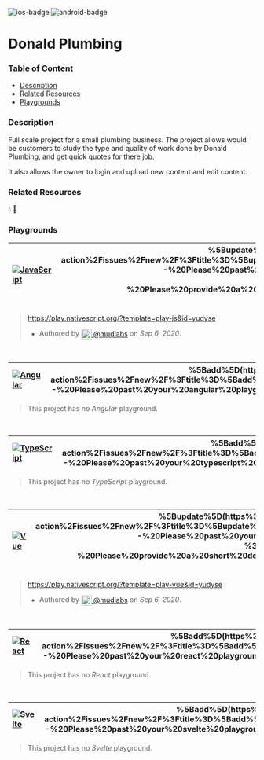 [javascript-badge]: https://img.shields.io/badge/JavaScript-%E2%9C%93-F7DF1E.svg?logo=JavaScript&logoColor=F7DF1E&labelColor=000000
[typescript-badge]: https://img.shields.io/badge/TypeScript-%E2%9C%93-007ACC.svg?logo=TypeScript&logoColor=007ACC&labelColor=000000
[angular-badge]: https://img.shields.io/badge/Angular-%E2%9C%93-DD0031.svg?logo=Angular&logoColor=DD0031&labelColor=000000
[vue-badge]: https://img.shields.io/badge/Vue.js-%E2%9C%93-4FC08D.svg?logo=Vue.js&logoColor=4FC08D&labelColor=000000
[react-badge]: https://img.shields.io/badge/React-%E2%9C%93-33d8ff.svg?logo=React&logoColor=33d8ff&labelColor=000000
[svelte-badge]: https://img.shields.io/badge/Svelte-%E2%9C%93-f93e02.svg?logo=Svelte&logoColor=f93e02&labelColor=000000
[ios-badge]: https://img.shields.io/badge/ios-%E2%9C%93-949393.svg?logo=apple&logoColor=white
[android-badge]: https://img.shields.io/badge/android-%E2%9C%93-949393.svg?logo=android&logoColor=white


<!-- Platform Support (i.e. ![ios]) -->
![ios-badge]
![android-badge]


<!-- Project Title -->
# Donald Plumbing


### Table of Content
  - [Description](#description)
  - [Related Resources](#related-resources)
  - [Playgrounds](#playgrounds)


<!-- Project description -->
### Description
Full scale project for a small plumbing business. The project allows would be customers to study the type and quality of work done by Donald Plumbing, and get quick quotes for there job. 

It also allows the owner to login and upload new content and edit content.


<!-- 
Reference any related resources here. These could include;
 * Existing video or blog tutorials that create the same project, or inspired it.
 * A live website or app using the behaviour, style, etc.., the app is trying to replicate.
 * Or perhaps a design from somewhere like dribbble.com inspired the project.
-->
### Related Resources
💧 🚰


<!-- Playground Tables -->
### Playgrounds

| [![JavaScript][javascript-badge]](https://play.nativescript.org/?template=play-js&id=yudyse) | %5Bupdate%5D(https%3A%2F%2Fgithub.com%2Fmudlabs%2Fhello-word-javascript-action%2Fissues%2Fnew%2F%3Ftitle%3D%5Bupdate%5D%5Bjavascript%5D%20Donald%2BPlumbing%26body%3D%3C!--%20Please%20past%20your%20updated%20javascript%20playground%20link%20below%20--%3E%0D%0A%23%23%20Playground%0D%0A%0D%0A%3C--%20Please%20provide%20a%20short%20detailed%20reason%20for%20the%20update%2Fchange%20--%3E%0D%0A%23%23%20Reason%0D%0A) |
| :--- | ---: |
> https://play.nativescript.org/?template=play-js&id=yudyse
> - Authored by [<img src="https://avatars3.githubusercontent.com/u/32623552?s=60&v=4" width="21" align="center"/> @mudlabs](https://github.com/mudlabs) on _Sep 6, 2020_.
> 
<br/>

| [![Angular][angular-badge]]() | %5Badd%5D(https%3A%2F%2Fgithub.com%2Fmudlabs%2Fhello-word-javascript-action%2Fissues%2Fnew%2F%3Ftitle%3D%5Badd%5D%5Bangular%5D%20Donald%2BPlumbing%26body%3D%3C!--%20Please%20past%20your%20angular%20playground%20link%20below%20and%20press%20Submit%20--%3E) |
| :--- | ---: |
> This project has no _Angular_ playground.
> 
> 
<br/>

| [![TypeScript][typescript-badge]]() | %5Badd%5D(https%3A%2F%2Fgithub.com%2Fmudlabs%2Fhello-word-javascript-action%2Fissues%2Fnew%2F%3Ftitle%3D%5Badd%5D%5Btypescript%5D%20Donald%2BPlumbing%26body%3D%3C!--%20Please%20past%20your%20typescript%20playground%20link%20below%20and%20press%20Submit%20--%3E) |
| :--- | ---: |
> This project has no _TypeScript_ playground.
> 
> 
<br/>

| [![Vue][vue-badge]](https://play.nativescript.org/?template=play-vue&id=yudyse) | %5Bupdate%5D(https%3A%2F%2Fgithub.com%2Fmudlabs%2Fhello-word-javascript-action%2Fissues%2Fnew%2F%3Ftitle%3D%5Bupdate%5D%5Bvue%5D%20Donald%2BPlumbing%26body%3D%3C!--%20Please%20past%20your%20updated%20vue%20playground%20link%20below%20--%3E%0D%0A%23%23%20Playground%0D%0A%0D%0A%3C--%20Please%20provide%20a%20short%20detailed%20reason%20for%20the%20update%2Fchange%20--%3E%0D%0A%23%23%20Reason%0D%0A) |
| :--- | ---: |
> https://play.nativescript.org/?template=play-vue&id=yudyse
> - Authored by [<img src="https://avatars3.githubusercontent.com/u/32623552?s=60&v=4" width="21" align="center"/> @mudlabs](https://github.com/mudlabs) on _Sep 6, 2020_.
> 
<br/>

| [![React][react-badge]]() | %5Badd%5D(https%3A%2F%2Fgithub.com%2Fmudlabs%2Fhello-word-javascript-action%2Fissues%2Fnew%2F%3Ftitle%3D%5Badd%5D%5Breact%5D%20Donald%2BPlumbing%26body%3D%3C!--%20Please%20past%20your%20react%20playground%20link%20below%20and%20press%20Submit%20--%3E) |
| :--- | ---: |
> This project has no _React_ playground.
> 
> 
<br/>

| [![Svelte][svelte-badge]]() | %5Badd%5D(https%3A%2F%2Fgithub.com%2Fmudlabs%2Fhello-word-javascript-action%2Fissues%2Fnew%2F%3Ftitle%3D%5Badd%5D%5Bsvelte%5D%20Donald%2BPlumbing%26body%3D%3C!--%20Please%20past%20your%20svelte%20playground%20link%20below%20and%20press%20Submit%20--%3E) |
| :--- | ---: |
> This project has no _Svelte_ playground.
> 
> 
<br/>